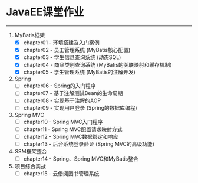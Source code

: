 # JavaEE课堂作业

---

1. MyBatis框架
    - [x] chapter01 - 环境搭建及入门案例
    - [x] chapter02 - 员工管理系统 (MyBatis核心配置)
    - [x] chapter03 - 学生信息查询系统 (动态SQL)
    - [x] chapter04 - 商品类别查询系统 (MyBatis的关联映射和缓存机制)
    - [x] chapter05 - 学生管理系统 (MyBatis的注解开发)

2. Spring
    - [ ] chapter06 - Spring的入门程序
    - [ ] chapter07 - 基于注解测试Bean的生命周期
    - [ ] chapter08 - 实现基于注解的AOP
    - [ ] chapter09 - 实现用户登录 (Spring的数据库编程)

3. Spring MVC
    - [ ] chapter10 - Spring MVC入门程序
    - [ ] chapter11 - Spring MVC配置请求映射方式
    - [ ] chapter12 - Spring MVC数据绑定和响应
    - [ ] chapter13 - 后台系统登录验证 (Spring MVC的高级功能)

4. SSM框架整合
    - [ ] chapter14 - Spring、Spring MVC和MyBatis整合

5. 项目综合实战
    - [ ] chapter15 - 云借阅图书管理系统